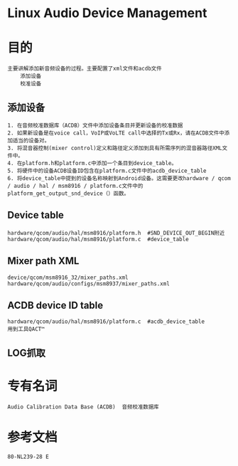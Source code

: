 # Linux Audio Device Management

# 目的
    主要讲解添加新音频设备的过程。主要配置了xml文件和acdb文件
        添加设备
        校准设备
## 添加设备
    1. 在音频校准数据库（ACDB）文件中添加设备条目并更新设备的校准数据
    2. 如果新设备是在voice call，VoIP或VoLTE call中选择的Tx或Rx，请在ACDB文件中添加适当的设备对。
    3. 将混音器控制(mixer control)定义和路径定义添加到具有所需序列的混音器路径XML文件中。
    4. 在platform.h和platform.c中添加一个条目到device_table。
    5. 将硬件中的设备ACDB设备ID包含在platform.c文件中的acdb_device_table
    6. 将device_table中提到的设备名称映射到Android设备。这需要更改hardware / qcom / audio / hal / msm8916 / platform.c文件中的platform_get_output_snd_device（）函数。
## Device table
    hardware/qcom/audio/hal/msm8916/platform.h  #SND_DEVICE_OUT_BEGIN附近
    hardware/qcom/audio/hal/msm8916/platform.c  #device_table
## Mixer path XML
    device/qcom/msm8916_32/mixer_paths.xml
    hardware/qcom/audio/configs/msm8937/mixer_paths.xml
## ACDB device ID table
    hardware/qcom/audio/hal/msm8916/platform.c  #acdb_device_table
    用到工具QACT™
## LOG抓取

# 专有名词
    Audio Calibration Data Base (ACDB)  音频校准数据库
# 参考文档
    80-NL239-28 E
